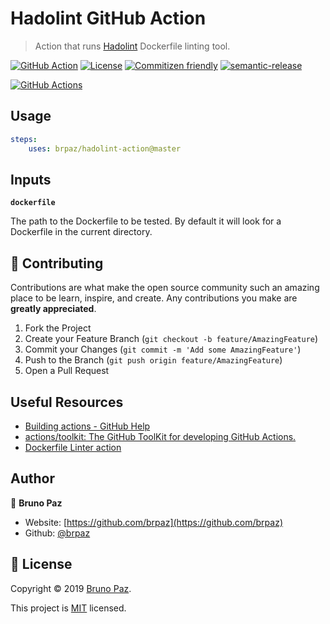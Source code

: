 # Hadolint GitHub Action

> Action that runs [Hadolint](https://github.com/hadolint/hadolint) Dockerfile linting tool.

[![GitHub Action](https://img.shields.io/badge/GitHub-Action-blue?style=for-the-badge)](https://github.com/features/actions)
[![License](https://img.shields.io/badge/License-MIT-yellow.svg?style=for-the-badge)](LICENSE)
[![Commitizen friendly](https://img.shields.io/badge/commitizen-friendly-brightgreen.svg?style=for-the-badge)](http://commitizen.github.io/cz-cli/)
[![semantic-release](https://img.shields.io/badge/%20%20%F0%9F%93%A6%F0%9F%9A%80-semantic--release-e10079.svg?style=for-the-badge)](https://github.com/semantic-release/semantic-release?style=for-the-badge)

[![GitHub Actions](https://github.com/brpaz/hadolint-action/workflows/CI/badge.svg?style=for-the-badge)](https://github.com/brpaz/hadolint-action/actions)

## Usage

```yml
steps:
    uses: brpaz/hadolint-action@master
```

## Inputs

**`dockerfile`**

The path to the Dockerfile to be tested. By default it will look for a Dockerfile in the current directory.

## 🤝 Contributing

Contributions are what make the open source community such an amazing place to be learn, inspire, and create. Any contributions you make are **greatly appreciated**.

1. Fork the Project
2. Create your Feature Branch (`git checkout -b feature/AmazingFeature`)
3. Commit your Changes (`git commit -m 'Add some AmazingFeature'`)
4. Push to the Branch (`git push origin feature/AmazingFeature`)
5. Open a Pull Request

## Useful Resources

* [Building actions - GitHub Help](https://help.github.com/en/articles/building-actions)
* [actions/toolkit: The GitHub ToolKit for developing GitHub Actions.](https://github.com/actions/toolkit)
* [Dockerfile Linter action](https://github.com/buddy-works/dockerfile-linter)

## Author

👤 **Bruno Paz**

* Website: [https://github.com/brpaz](https://github.com/brpaz)
* Github: [@brpaz](https://github.com/brpaz)

## 📝 License

Copyright © 2019 [Bruno Paz](https://github.com/brpaz).

This project is [MIT](LICENSE) licensed.
